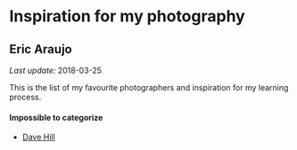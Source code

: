 # Inspiration for my photography
## Eric Araujo
*Last update:* 2018-03-25

This is the list of my favourite photographers and inspiration for my learning process.

#### Impossible to categorize

* [Dave Hill](http://davehillphoto.com/)